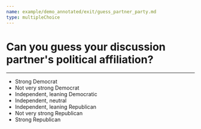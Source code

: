 ```yaml
---
name: example/demo_annotated/exit/guess_partner_party.md
type: multipleChoice
---
```


# Can you guess **your discussion partner's** political affiliation?

---

- Strong Democrat
- Not very strong Democrat
- Independent, leaning Democratic
- Independent, neutral
- Independent, leaning Republican
- Not very strong Republican
- Strong Republican
